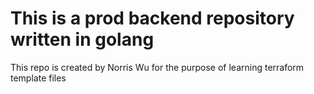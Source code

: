 # This is a prod backend repository written in golang

This repo is created by Norris Wu for the purpose of learning terraform template files
